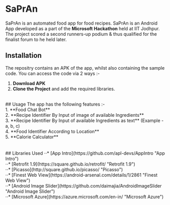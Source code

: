 # SaPrAn
SaPrAn is an automated food app for food recipes.
SaPrAn is an Android App developed as a part of the **Microsoft** **Hackathon** held at IIT Jodhpur. 
<br/> The project scored a second runners-up podium & thus qualified for the finalist forum to he held later.
<br/>
## Installation
The repositry contains an APK of the app, whilst also containing the sample code. You can access the code via 2 ways :- <br/> 
1. **Download APK** <br/>
2. **Clone the Project** and add the required libraries.<br/>
<br/>
## Usage
The app has the following features :- <br/>
1. **Food Chat Bot** <br/>
2. **Recipe Identifier By Input of image of available Ingredients** <br/>
3. **Recipe Identifier By Input of available Ingredients as text** (Example - a, b, c) <br/>
4. **Food Identifier According to Location** <br/>
5. **Calorie Calculator** <br/>
<br/><br/>
## Libraries Used
⋅⋅* [App Intro](https://github.com/apl-devs/AppIntro "App Intro") 
</br>
⋅⋅* [Retrofit 1.9](https://square.github.io/retrofit/ "Retrofit 1.9")
</br>
⋅⋅* [Picasso](http://square.github.io/picasso/ "Picasso")
</br>
⋅⋅* [Finest Web View](https://android-arsenal.com/details/1/2861 "Finest Web View")
</br>
⋅⋅* [Android Image Slider](https://github.com/daimajia/AndroidImageSlider "Android Image Slider")
</br>
⋅⋅* [Microsoft Azure](https://azure.microsoft.com/en-in/ "Microsoft Azure")


